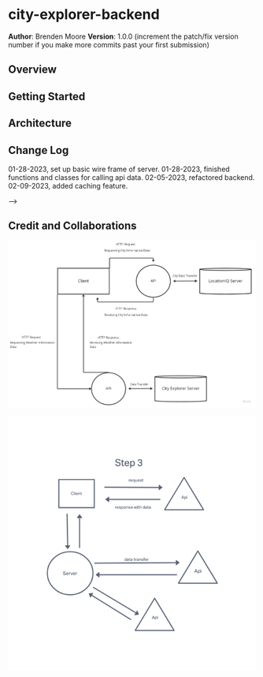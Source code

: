 # city-explorer-backend

**Author**: Brenden Moore
**Version**: 1.0.0 (increment the patch/fix version number if you make more commits past your first submission)

## Overview
<!-- Provide a high level overview of what this application is and why you are building it, beyond the fact that it's an assignment for this class. (i.e. What's your problem domain?) -->

## Getting Started
<!-- What are the steps that a user must take in order to build this app on their own machine and get it running? -->

## Architecture
<!-- Provide a detailed description of the application design. What technologies (languages, libraries, etc) you're using, and any other relevant design information. -->

## Change Log

01-28-2023, set up basic wire frame of server.
01-28-2023, finished functions and classes for calling api data.
02-05-2023, refactored backend.
02-09-2023, added caching feature.

<!-- 01-01-2001 4:59pm - Application now has a fully-functional express server, with a GET route for the location resource. --> -->

## Credit and Collaborations

![WRR-cycle](./img/wrrc-lab-07.jpg)

![API to server](./img/step.png)
